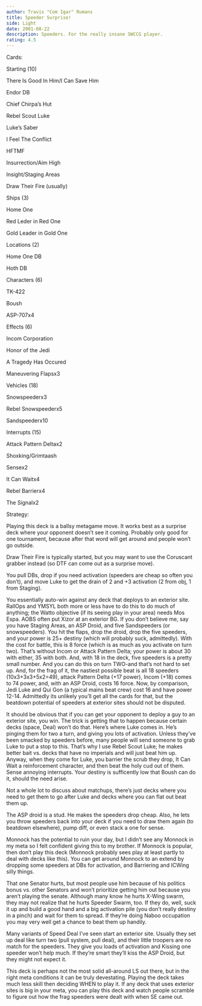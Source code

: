 ```yaml
---
author: Travis "Com Igar" Rumans
title: Speeder Surprise!
side: Light
date: 2001-08-22
description: Speeders. For the really insane SWCCG player.
rating: 4.5
---
```

Cards: 

Starting (10)
There Is Good In Him/I Can Save Him
Endor DB
Chief Chirpa’s Hut
Rebel Scout Luke
Luke’s Saber
I Feel The Conflict
HFTMF
Insurrection/Aim High
Insight/Staging Areas
Draw Their Fire (usually)

Ships (3)
Home One
Red Leder in Red One
Gold Leader in Gold One

Locations (2)
Home One DB
Hoth DB

Characters (6)
TK-422
Boush
ASP-707x4

Effects (6)
Incom Corporation
Honor of the Jedi
A Tragedy Has Occured
Maneuvering Flapsx3

Vehicles (18)
Snowspeederx3
Rebel Snowspeederx5
Sandspeederx10

Interrupts (15)
Attack Pattern Deltax2
Shoxking/Grimtaash
Sensex2
It Can Waitx4
Rebel Barrierx4
The Signalx2 

Strategy: 

Playing this deck is a ballsy metagame move. It works best as a surprise deck where your opponent doesn’t see it coming. Probably only good for one tournament, because after that word will get around and people won’t go outside.

Draw Their Fire is typically started, but you may want to use the Coruscant grabber instead (so DTF can come out as a surprise move).

You pull DBs, drop if you need activation (speeders are cheap so often you don’t), and move Luke to get the drain of 2 and +3 activation (2 from obj, 1 from Staging). 

You essentially auto-win against any deck that deploys to an exterior site. RallOps and YMSYL both more or less have to do this to do much of anything; the Watto objective (if its seeing play in your area) needs Mos Espa. AOBS often put Xizor at an exterior BG. If you don’t believe me, say you have Staging Areas, an ASP Droid, and five Sandspeeders (or snowspeeders). You hit the flaps, drop the droid, drop the five speeders, and your power is 25+ destiny (which will probably suck, admittedly). With the cost for battle, this is 8 force (which is as much as you activate on turn two). That’s without Incom or Attack Pattern Delta; your power is about 30 with either, 35 with both. And, with 18 in the deck, five speeders is a pretty small number. And you can do this on turn TWO-and that’s not hard to set up. And, for the frag of it, the nastiest possible beat is all 18 speeders (10x3+3x3+5x2=49), attack Pattern Delta (+17 power), Incom (+18) comes to 74 power, and, with an ASP Droid, costs 16 force. Now, by comparison, Jedi Luke and Qui Gon (a typical mains beat crew) cost 16 and have power 12-14. Admittedly its unlikely you’ll get all the cards for that, but the beatdown potential of speeders at exterior sites should not be disputed.

It should be obvious that if you can get your opponent to deploy a guy to an exterior site, you win. The trick is getting that to happen because certain decks (space, Deal) won’t do that. Here’s where Luke comes in. He’s pinging them for two a turn, and giving you lots of activation. Unless they’ve been smacked by speeders before, many people will send someone to grab Luke to put a stop to this. That’s why I use Rebel Scout Luke; he makes better bait vs. decks that have no imperials and will just beat him up. Anyway, when they come for Luke, you barrier the scrub they drop, It Can Wait a reinforcement character, and then beat the holy cud out of them. Sense annoying interrupts. Your destiny is sufficently low that Boush can do it, should the need arise.

Not a whole lot to discuss about matchups, there’s just decks where you need to get them to go after Luke and decks where you can flat out beat them up. 

The ASP droid is a stud. He makes the speeders drop cheap. Also, he lets you throw speeders back into your deck if you need to draw them again (to beatdown elsewhere), pump diff, or even stack a one for sense.

Monnock has the potential to ruin your day, but I didn’t see any Monnock in my meta so I felt confident giving this to my brother. If Monnock is popular, then don’t play this deck (Monnock probably sees play at least partly to deal with decks like this). You can get around Monnock to an extend by dropping some speeders at DBs for activation, and Barriering and ICWing silly things.

That one Senator hurts, but most people use him because of his politics bonus vs. other Senators and won’t prioritize getting him out because you aren’t playing the senate. Although many know he hurts X-Wing swarm, they may not realize that he hurts Speeder Swarm, too. If they do, well, suck it up and build a good hand and a big activation pile (you don’t really destiny in a pinch) and wait for them to spread. If they’re doing Naboo occupation you may very well get a chance to beat them up handily.

Many variants of Speed Deal I’ve seen start an exterior site. Usually they set up deal like turn two (pull system, pull deal), and their little troopers are no match for the speeders. They give you loads of activation and Kissing one speeder won’t help much. If they’re smart they’ll kiss the ASP Droid, but they might not expect it.

This deck is perhaps not the most solid all-around LS out there, but in the right meta conditions it can be truly devestating. Playing the deck takes much less skill then deciding WHEN to play it. If any deck that uses exterior sites is big in your meta, you can play this deck and watch people scramble to figure out how the frag speeders were dealt with when SE came out.
